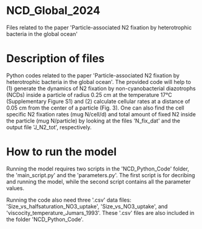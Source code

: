 # NCD_Global_2024
Files related to the paper 'Particle-associated N2 fixation by heterotrophic bacteria in the global ocean'

# Description of files
Python codes related to the paper 'Particle-associated N2 fixation by heterotrophic bacteria in the global ocean'. The provided code will help to (1) generate the dynamics of N2 fixation by non-cyanobacterial diazotrophs (NCDs) inside a particle of radius 0.25 cm at the temperature 17°C (Supplementary Figure S1) and (2) calculate cellular rates  at a distance of 0.05 cm from the center of a particle (Fig. 3). One can also find the cell specific N2 fixation rates (mug N/cell/d) and total amount of fixed N2 inside the particle (mug N/particle) by looking at the files 'N_fix_dat' and the output file 'J_N2_tot', respectively.

# How to run the model
Running the model requires two scripts in the 'NCD_Python_Code' folder, the 'main_script.py' and the 'parameters.py'. The first script is for decribing and running the model, while the second script contains all the parameter values.

Running the code also need three '.csv' data files: 'Size_vs_halfsaturation_NO3_uptake', 'Size_vs_NO3_uptake', and 'viscocity_temperature_Jumars_1993'. These '.csv' files are also included in the folder 'NCD_Python_Code'.
